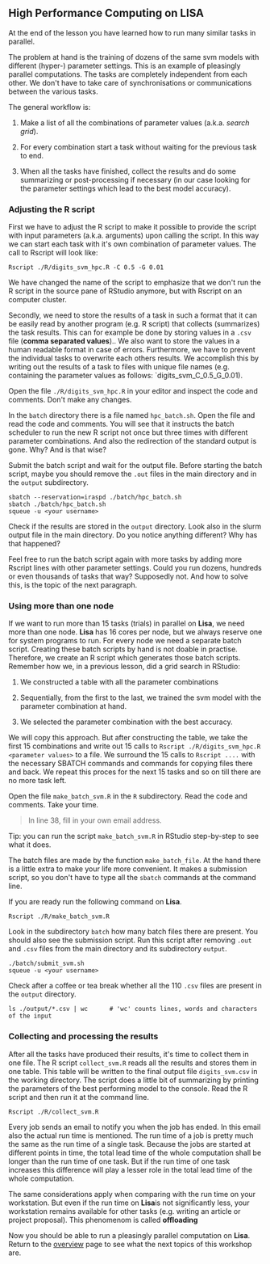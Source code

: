 ## High Performance Computing on LISA

At the end of the lesson you have learned how to run many similar tasks in parallel. 


The problem at hand is the training of dozens of the same svm models with different (hyper-) parameter settings. This is an example of pleasingly parallel computations. The tasks are completely independent from each other. We don't have to take care of synchronisations or communications between the various tasks.

The general workflow is:

1. Make a list of all the combinations of parameter values (a.k.a. _search grid_).

2. For every combination start a task without waiting for the previous task to end.

3. When all the tasks have finished, collect the results and do some summarizing or post-processing if necessary (in our case looking for the parameter settings which lead to the best model accuracy).


### Adjusting the R script
First we have to adjust the R script to make it possible to provide the script with input parameters (a.k.a. arguments) upon calling the script. In this way we can start each task with it's own combination of parameter values. The call to Rscript will look like:

```
Rscript ./R/digits_svm_hpc.R -C 0.5 -G 0.01
```

We have changed the name of the script to emphasize that we don't run the R script in the source pane of RStudio anymore, but with Rscript on an computer cluster.

Secondly, we need to store the results of a task in such a format that it can be easily read by another program (e.g. R script) that collects (summarizes) the task results. This can for example be done by storing values in a `.csv` file (**comma separated values**).. We also want to store the values in a human readable format in case of errors. Furthermore, we have to prevent the individual tasks to overwrite each others results. We accomplish this by writing out the results of a task to files with unique file names (e.g. containing the parameter values as follows: `digits_svm_C_0.5_G_0.01). 

Open the file `./R/digits_svm_hpc.R` in your editor and inspect the code and comments. Don't make any changes.

In the `batch` directory there is a file named `hpc_batch.sh`. Open the file and read the code and comments. You will see that it instructs the batch scheduler to run the new R script not once but three times with different parameter combinations. And also the redirection of the standard output is gone. Why? And is that wise?

Submit the batch script and wait for the output file. Before starting the batch script, maybe you should remove the `.out` files in the main directory and in the `output` subdirectory.

```
sbatch --reservation=iraspd ./batch/hpc_batch.sh
sbatch ./batch/hpc_batch.sh
squeue -u <your username>
```

Check if the results are stored in the `output` directory. Look also in the slurm output file  in the main directory. Do you notice anything different? Why has that happened?

Feel free to run the batch script again with more tasks by adding more Rscript lines with other parameter settings. Could you run dozens, hundreds or even thousands of tasks that way? 
Supposedly not. And how to solve this, is the topic of the next paragraph.

### Using more than one node

If we want to run more than 15 tasks (trials) in parallel on **Lisa**, we need more than one node. **Lisa** has 16 cores per node, but we always reserve one for system programs to run. For every node we need a separate batch script. Creating these batch scripts by hand is not doable in practise. Therefore, we create an R script which generates those batch scripts. Remember how we, in a previous lesson, did a grid search in RStudio:

1. We constructed a table with all the parameter combinations

2. Sequentially, from the first to the last, we trained the svm model with the parameter combination at hand.

3. We selected the parameter combination with the best accuracy.

We will copy this approach. But after constructing the table, we take the first 15 combinations and write out 15 calls to `Rscript ./R/digits_svm_hpc.R <parameter values>` to a file. We surround the 15 calls to `Rscript ....` with the necessary SBATCH commands and commands for copying files there and back. We repeat this proces for the next 15 tasks and so on till there are no more task left.

Open the file `make_batch_svm.R` in the `R` subdirectory. Read the code and comments. Take your time.

>In line 38, fill in your own email address.

Tip: you can run the script `make_batch_svm.R` in RStudio step-by-step to see what it does. 

The batch files are made by the function `make_batch_file`. At the hand there is a little extra to make your life more convenient. It makes a submission script, so you don't have to type all the `sbatch` commands at the command line.

If you are ready run the following command on **Lisa**.

```
Rscript ./R/make_batch_svm.R
```

Look in the subdirectory `batch` how many batch files there are present. You should also see the submission script. Run this script after removing `.out` and `.csv` files from the main directory and its subdirectory `output`.

```
./batch/submit_svm.sh
squeue -u <your username>
```

Check after a coffee or tea break whether all the 110 `.csv` files are present in the `output` directory.

```
ls ./output/*.csv | wc      # 'wc' counts lines, words and characters of the input
```

### Collecting and processing the results

After all the tasks have produced their results, it's time to collect them in one file. The R script `collect_svm.R` reads all the results and stores them in one table. This table will be written to the final output file `digits_svm.csv` in the working directory. The script does a little bit of summarizing by printing the parameters of the best performing model to the console. Read the R script and then run it at the command line.

```
Rscript ./R/collect_svm.R
```

Every job sends an email to notify you when the job has ended. In this email also the actual run time is mentioned. The run time of a job is pretty much the same as the run time of a single task. Because the jobs are started at different points in time, the total lead time of the whole computation shall be longer than the run time of one task. But if the run time of one task increases this difference will play a lesser role in the total lead time of the whole computation.

The same considerations apply when comparing with the run time on your workstation. But even if the run time on **Lisa**is not significantly less, your workstation remains available for other tasks (e.g. writing an article or project proposal). This phenomenom is called **offloading**

Now you should be able to run a pleasingly parallel computation on **Lisa**. Return to the [overview](./overview.md) page to see what the next topics of this workshop are.
